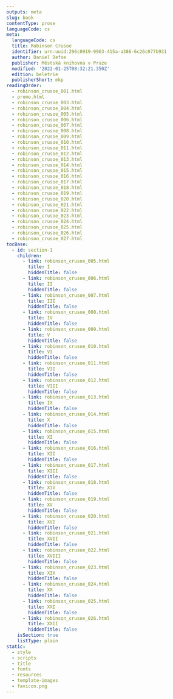 ```yaml
---
outputs: meta
slug: book
contentType: prose
languageCode: cs
meta:
  languageCode: cs
  title: Robinson Crusoe
  identifier: urn:uuid:296c0919-9963-415a-a386-6c26c077b931
  author: Daniel Defoe
  publisher: Městská knihovna v Praze
  modified: '2022-01-25T08:32:21.350Z'
  edition: beletrie
  publisherShort: mkp
readingOrder:
  - robinson_crusoe_001.html
  - promo.html
  - robinson_crusoe_003.html
  - robinson_crusoe_004.html
  - robinson_crusoe_005.html
  - robinson_crusoe_006.html
  - robinson_crusoe_007.html
  - robinson_crusoe_008.html
  - robinson_crusoe_009.html
  - robinson_crusoe_010.html
  - robinson_crusoe_011.html
  - robinson_crusoe_012.html
  - robinson_crusoe_013.html
  - robinson_crusoe_014.html
  - robinson_crusoe_015.html
  - robinson_crusoe_016.html
  - robinson_crusoe_017.html
  - robinson_crusoe_018.html
  - robinson_crusoe_019.html
  - robinson_crusoe_020.html
  - robinson_crusoe_021.html
  - robinson_crusoe_022.html
  - robinson_crusoe_023.html
  - robinson_crusoe_024.html
  - robinson_crusoe_025.html
  - robinson_crusoe_026.html
  - robinson_crusoe_027.html
tocBase:
  - id: section-1
    children:
      - link: robinson_crusoe_005.html
        title: I
        hiddenTitle: false
      - link: robinson_crusoe_006.html
        title: II
        hiddenTitle: false
      - link: robinson_crusoe_007.html
        title: III
        hiddenTitle: false
      - link: robinson_crusoe_008.html
        title: IV
        hiddenTitle: false
      - link: robinson_crusoe_009.html
        title: V
        hiddenTitle: false
      - link: robinson_crusoe_010.html
        title: VI
        hiddenTitle: false
      - link: robinson_crusoe_011.html
        title: VII
        hiddenTitle: false
      - link: robinson_crusoe_012.html
        title: VIII
        hiddenTitle: false
      - link: robinson_crusoe_013.html
        title: IX
        hiddenTitle: false
      - link: robinson_crusoe_014.html
        title: X
        hiddenTitle: false
      - link: robinson_crusoe_015.html
        title: XI
        hiddenTitle: false
      - link: robinson_crusoe_016.html
        title: XII
        hiddenTitle: false
      - link: robinson_crusoe_017.html
        title: XIII
        hiddenTitle: false
      - link: robinson_crusoe_018.html
        title: XIV
        hiddenTitle: false
      - link: robinson_crusoe_019.html
        title: XV
        hiddenTitle: false
      - link: robinson_crusoe_020.html
        title: XVI
        hiddenTitle: false
      - link: robinson_crusoe_021.html
        title: XVII
        hiddenTitle: false
      - link: robinson_crusoe_022.html
        title: XVIII
        hiddenTitle: false
      - link: robinson_crusoe_023.html
        title: XIX
        hiddenTitle: false
      - link: robinson_crusoe_024.html
        title: XX
        hiddenTitle: false
      - link: robinson_crusoe_025.html
        title: XXI
        hiddenTitle: false
      - link: robinson_crusoe_026.html
        title: XXII
        hiddenTitle: false
    isSection: true
    listType: plain
static:
  - style
  - scripts
  - title
  - fonts
  - resources
  - template-images
  - favicon.png
---
```

